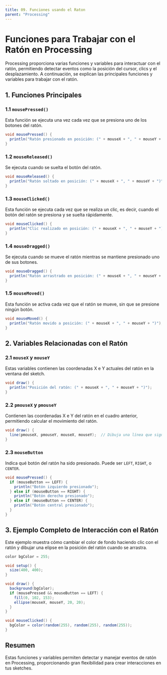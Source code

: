 ```yaml
---
title: 09. Funciones usando el Raton
parent: "Processing"
---
```


# Funciones para Trabajar con el Ratón en Processing

Processing proporciona varias funciones y variables para interactuar con el ratón, permitiendo detectar eventos como la posición del cursor, clics y el desplazamiento. A continuación, se explican las principales funciones y variables para trabajar con el ratón.

## 1. Funciones Principales

### 1.1 `mousePressed()`
Esta función se ejecuta una vez cada vez que se presiona uno de los botones del ratón.

```java
void mousePressed() {
  println("Ratón presionado en posición: (" + mouseX + ", " + mouseY + ")");
}
```

### 1.2 `mouseReleased()`
Se ejecuta cuando se suelta el botón del ratón.

```java
void mouseReleased() {
  println("Ratón soltado en posición: (" + mouseX + ", " + mouseY + ")");
}
```

### 1.3 `mouseClicked()`
Esta función se ejecuta cada vez que se realiza un clic, es decir, cuando el botón del ratón se presiona y se suelta rápidamente.

```java
void mouseClicked() {
  println("Clic realizado en posición: (" + mouseX + ", " + mouseY + ")");
}
```

### 1.4 `mouseDragged()`
Se ejecuta cuando se mueve el ratón mientras se mantiene presionado uno de sus botones.

```java
void mouseDragged() {
  println("Ratón arrastrado en posición: (" + mouseX + ", " + mouseY + ")");
}
```

### 1.5 `mouseMoved()`
Esta función se activa cada vez que el ratón se mueve, sin que se presione ningún botón.

```java
void mouseMoved() {
  println("Ratón movido a posición: (" + mouseX + ", " + mouseY + ")");
}
```

## 2. Variables Relacionadas con el Ratón

### 2.1 `mouseX` y `mouseY`
Estas variables contienen las coordenadas X e Y actuales del ratón en la ventana del sketch.

```java
void draw() {
  println("Posición del ratón: (" + mouseX + ", " + mouseY + ")");
}
```

### 2.2 `pmouseX` y `pmouseY`
Contienen las coordenadas X e Y del ratón en el cuadro anterior, permitiendo calcular el movimiento del ratón.

```java
void draw() {
  line(pmouseX, pmouseY, mouseX, mouseY);  // Dibuja una línea que sigue el movimiento del ratón
}
```

### 2.3 `mouseButton`
Indica qué botón del ratón ha sido presionado. Puede ser `LEFT`, `RIGHT`, o `CENTER`.

```java
void mousePressed() {
  if (mouseButton == LEFT) {
    println("Botón izquierdo presionado");
  } else if (mouseButton == RIGHT) {
    println("Botón derecho presionado");
  } else if (mouseButton == CENTER) {
    println("Botón central presionado");
  }
}
```

## 3. Ejemplo Completo de Interacción con el Ratón

Este ejemplo muestra cómo cambiar el color de fondo haciendo clic con el ratón y dibujar una elipse en la posición del ratón cuando se arrastra.

```java
color bgColor = 255;

void setup() {
  size(400, 400);
}

void draw() {
  background(bgColor);
  if (mousePressed && mouseButton == LEFT) {
    fill(0, 102, 153);
    ellipse(mouseX, mouseY, 20, 20);
  }
}

void mouseClicked() {
  bgColor = color(random(255), random(255), random(255));
}
```

## Resumen

Estas funciones y variables permiten detectar y manejar eventos de ratón en Processing, proporcionando gran flexibilidad para crear interacciones en tus sketches.
